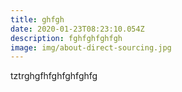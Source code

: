 ```yaml
---
title: ghfgh
date: 2020-01-23T08:23:10.054Z
description: fghfghfghfgh
image: img/about-direct-sourcing.jpg
---
```

tztrghgfhfghfghfghfg
